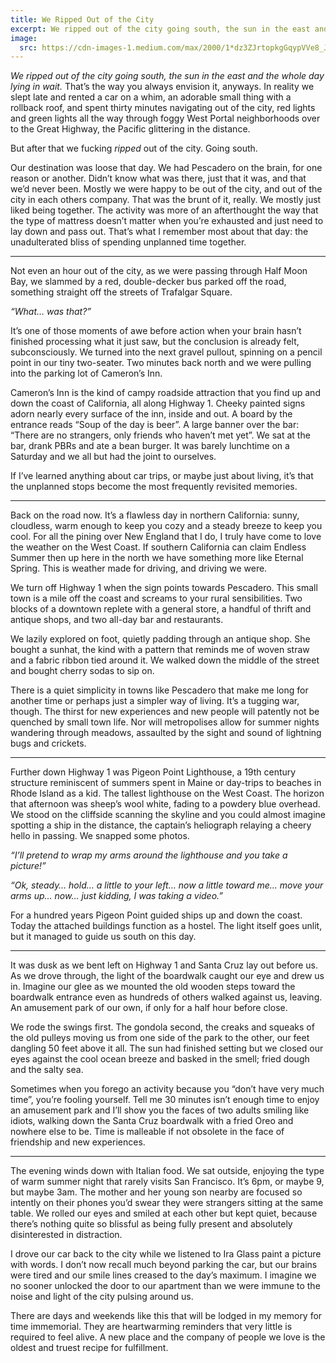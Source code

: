```yaml
---
title: We Ripped Out of the City
excerpt: We ripped out of the city going south, the sun in the east and the whole day lying in wait. That’s the way you always envision it, anyways. In reality we slept late and rented a car on a whim.
image:
  src: https://cdn-images-1.medium.com/max/2000/1*dz3ZJrtopkgGqypVVe8_JQ.jpeg
---
```


*We ripped out of the city going south, the sun in the east and the whole day lying in wait.* That’s the way you always envision it, anyways. In reality we slept late and rented a car on a whim, an adorable small thing with a rollback roof, and spent thirty minutes navigating out of the city, red lights and green lights all the way through foggy West Portal neighborhoods over to the Great Highway, the Pacific glittering in the distance.

But after that we fucking *ripped* out of the city. Going south.

Our destination was loose that day. We had Pescadero on the brain, for one reason or another. Didn’t know what was there, just that it was, and that we’d never been. Mostly we were happy to be out of the city, and out of the city in each others company. That was the brunt of it, really. We mostly just liked being together. The activity was more of an afterthought the way that the type of mattress doesn’t matter when you’re exhausted and just need to lay down and pass out. That’s what I remember most about that day: the unadulterated bliss of spending unplanned time together.

---

Not even an hour out of the city, as we were passing through Half Moon Bay, we slammed by a red, double-decker bus parked off the road, something straight off the streets of Trafalgar Square.

*“What… was that?”*

It’s one of those moments of awe before action when your brain hasn’t finished processing what it just saw, but the conclusion is already felt, subconsciously. We turned into the next gravel pullout, spinning on a pencil point in our tiny two-seater. Two minutes back north and we were pulling into the parking lot of Cameron’s Inn.

Cameron’s Inn is the kind of campy roadside attraction that you find up and down the coast of California, all along Highway 1. Cheeky painted signs adorn nearly every surface of the inn, inside and out. A board by the entrance reads “Soup of the day is beer”. A large banner over the bar: “There are no strangers, only friends who haven’t met yet”. We sat at the bar, drank PBRs and ate a bean burger. It was barely lunchtime on a Saturday and we all but had the joint to ourselves.

If I’ve learned anything about car trips, or maybe just about living, it’s that the unplanned stops become the most frequently revisited memories.

---

Back on the road now. It’s a flawless day in northern California: sunny, cloudless, warm enough to keep you cozy and a steady breeze to keep you cool. For all the pining over New England that I do, I truly have come to love the weather on the West Coast. If southern California can claim Endless Summer then up here in the north we have something more like Eternal Spring. This is weather made for driving, and driving we were.

We turn off Highway 1 when the sign points towards Pescadero. This small town is a mile off the coast and screams to your rural sensibilities. Two blocks of a downtown replete with a general store, a handful of thrift and antique shops, and two all-day bar and restaurants.

We lazily explored on foot, quietly padding through an antique shop. She bought a sunhat, the kind with a pattern that reminds me of woven straw and a fabric ribbon tied around it. We walked down the middle of the street and bought cherry sodas to sip on.

There is a quiet simplicity in towns like Pescadero that make me long for another time or perhaps just a simpler way of living. It’s a tugging war, though. The thirst for new experiences and new people will patently not be quenched by small town life. Nor will metropolises allow for summer nights wandering through meadows, assaulted by the sight and sound of lightning bugs and crickets.

---

Further down Highway 1 was Pigeon Point Lighthouse, a 19th century structure reminiscent of summers spent in Maine or day-trips to beaches in Rhode Island as a kid. The tallest lighthouse on the West Coast. The horizon that afternoon was sheep’s wool white, fading to a powdery blue overhead. We stood on the cliffside scanning the skyline and you could almost imagine spotting a ship in the distance, the captain’s heliograph relaying a cheery hello in passing. We snapped some photos.

*“I’ll pretend to wrap my arms around the lighthouse and you take a picture!”*

*“Ok, steady… hold… a little to your left… now a little toward me… move your arms up… now… just kidding, I was taking a video.”*

For a hundred years Pigeon Point guided ships up and down the coast. Today the attached buildings function as a hostel. The light itself goes unlit, but it managed to guide us south on this day.

---

It was dusk as we bent left on Highway 1 and Santa Cruz lay out before us. As we drove through, the light of the boardwalk caught our eye and drew us in. Imagine our glee as we mounted the old wooden steps toward the boardwalk entrance even as hundreds of others walked against us, leaving. An amusement park of our own, if only for a half hour before close.

We rode the swings first. The gondola second, the creaks and squeaks of the old pulleys moving us from one side of the park to the other, our feet dangling 50 feet above it all. The sun had finished setting but we closed our eyes against the cool ocean breeze and basked in the smell; fried dough and the salty sea.

Sometimes when you forego an activity because you “don’t have very much time”, you’re fooling yourself. Tell me 30 minutes isn’t enough time to enjoy an amusement park and I’ll show you the faces of two adults smiling like idiots, walking down the Santa Cruz boardwalk with a fried Oreo and nowhere else to be. Time is malleable if not obsolete in the face of friendship and new experiences.

---

The evening winds down with Italian food. We sat outside, enjoying the type of warm summer night that rarely visits San Francisco. It’s 6pm, or maybe 9, but maybe 3am. The mother and her young son nearby are focused so intently on their phones you’d swear they were strangers sitting at the same table. We rolled our eyes and smiled at each other but kept quiet, because there’s nothing quite so blissful as being fully present and absolutely disinterested in distraction.

I drove our car back to the city while we listened to Ira Glass paint a picture with words. I don’t now recall much beyond parking the car, but our brains were tired and our smile lines creased to the day’s maximum. I imagine we no sooner unlocked the door to our apartment than we were immune to the noise and light of the city pulsing around us.

There are days and weekends like this that will be lodged in my memory for time immemorial. They are heartwarming reminders that very little is required to feel alive. A new place and the company of people we love is the oldest and truest recipe for fulfillment.
